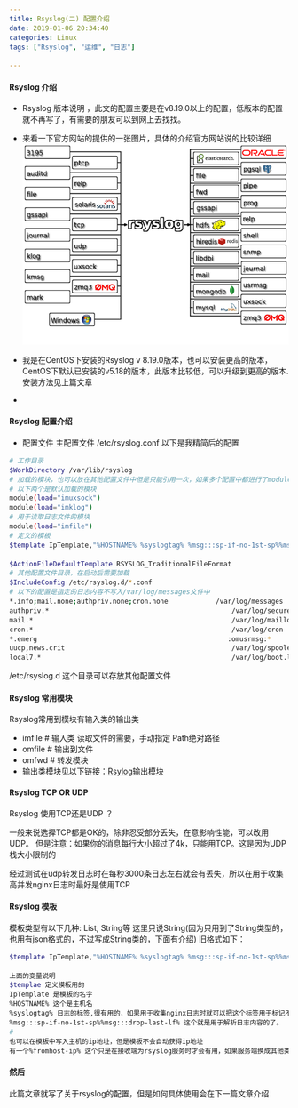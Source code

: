 ```yaml
---
title: Rsyslog(二) 配置介绍
date: 2019-01-06 20:34:40
categories: Linux
tags: ["Rsyslog", "运维", "日志"]

---
```


#### Rsyslog 介绍

* Rsyslog 版本说明 ，此文的配置主要是在v8.19.0以上的配置，低版本的配置就不再写了，有需要的朋友可以到网上去找找。
* 来看一下官方网站的提供的一张图片，具体的介绍官方网站说的比较详细
  ![rsyslog](rsyslog-config/rsyslog-features-imagemap.png)



* 我是在CentOS下安装的Rsyslog v 8.19.0版本，也可以安装更高的版本，CentOS下默认已安装的v5.18的版本，此版本比较低，可以升级到更高的版本. 安装方法见上篇文章
* 
#### Rsyslog 配置介绍
* 配置文件
  主配置文件 /etc/rsyslog.conf
  以下是我精简后的配置
``` bash
# 工作目录
$WorkDirectory /var/lib/rsyslog
# 加载的模块，也可以放在其他配置文件中但是只能引用一次，如果多个配置中都进行了module，会有警告出现。
# 以下两个是默认加载的模块
module(load="imuxsock")
module(load="imklog")
# 用于读取日志文件的模块
module(load="imfile")
# 定义的模板
$template IpTemplate,"%HOSTNAME% %syslogtag% %msg:::sp-if-no-1st-sp%%msg:::drop-last-lf%"

$ActionFileDefaultTemplate RSYSLOG_TraditionalFileFormat
# 其他配置文件目录，在启动后需要加载
$IncludeConfig /etc/rsyslog.d/*.conf
# 以下的配置是指定的日志内容不写入/var/log/messages文件中
*.info;mail.none;authpriv.none;cron.none            /var/log/messages
authpriv.*                                              /var/log/secure
mail.*                                                  /var/log/maillog
cron.*                                                  /var/log/cron
*.emerg                                                :omusrmsg:*
uucp,news.crit                                          /var/log/spooler
local7.*                                                /var/log/boot.log
```
/etc/rsyslog.d 这个目录可以存放其他配置文件

#### Rsyslog 常用模块
Rsyslog常用到模块有输入类的输出类
* imfile # 输入类 读取文件的需要，手动指定 Path绝对路径
* omfile # 输出到文件
* omfwd # 转发模块
* 输出类模块见以下链接：[Rsylog输出模块](https://www.rsyslog.com/doc/v8-stable/configuration/modules/idx_output.html)

#### Rsyslog TCP OR UDP
Rsyslog 使用TCP还是UDP ？

一般来说选择TCP都是OK的，除非忍受部分丢失，在意影响性能，可以改用UDP。
但是注意：如果你的消息每行大小超过了4k，只能用TCP。这是因为UDP栈大小限制的

经过测试在udp转发日志时在每秒3000条日志左右就会有丢失，所以在用于收集高并发nginx日志时最好是使用TCP

#### Rsyslog 模板
模板类型有以下几种:
List, String等
这里只说String(因为只用到了String类型的，也用有json格式的，不过写成String类的，下面有介绍)
旧格式如下：
``` bash
$template IpTemplate,"%HOSTNAME% %syslogtag% %msg:::sp-if-no-1st-sp%%msg:::drop-last-lf%"

上面的变量说明
$templae 定义模板用的
IpTemplate 是模板的名字
%HOSTNAME% 这个是主机名
%syslogtag% 日志的标签,很有用的，如果用于收集nginx日志时就可以把这个标签用于标记不应用的日志
%msg:::sp-if-no-1st-sp%%msg:::drop-last-lf% 这个就是用于解析日志内容的了。
#
也可以在模板中写入主机的ip地址，但是模板不会自动获得ip地址
有一个%fromhost-ip% 这个只是在接收端为rsyslog服务时才会有用，如果服务端换成其他类型的如Graylog时却解析不出ip地址信息
```

#### 然后
此篇文章就写了关于rsyslog的配置，但是如何具体使用会在下一篇文章介绍
